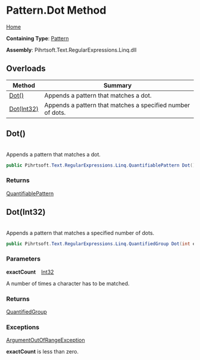# Pattern\.Dot Method

[Home](../../../../../../README.md)

**Containing Type**: [Pattern](../README.md)

**Assembly**: Pihrtsoft\.Text\.RegularExpressions\.Linq\.dll

## Overloads

| Method | Summary |
| ------ | ------- |
| [Dot()](#Pihrtsoft_Text_RegularExpressions_Linq_Pattern_Dot) | Appends a pattern that matches a dot\. |
| [Dot(Int32)](#Pihrtsoft_Text_RegularExpressions_Linq_Pattern_Dot_System_Int32_) | Appends a pattern that matches a specified number of dots\. |

## Dot\(\) <a name="Pihrtsoft_Text_RegularExpressions_Linq_Pattern_Dot"></a>

\
Appends a pattern that matches a dot\.

```csharp
public Pihrtsoft.Text.RegularExpressions.Linq.QuantifiablePattern Dot()
```

### Returns

[QuantifiablePattern](../../QuantifiablePattern/README.md)

## Dot\(Int32\) <a name="Pihrtsoft_Text_RegularExpressions_Linq_Pattern_Dot_System_Int32_"></a>

\
Appends a pattern that matches a specified number of dots\.

```csharp
public Pihrtsoft.Text.RegularExpressions.Linq.QuantifiedGroup Dot(int exactCount)
```

### Parameters

**exactCount** &ensp; [Int32](https://docs.microsoft.com/en-us/dotnet/api/system.int32)

A number of times a character has to be matched\.

### Returns

[QuantifiedGroup](../../QuantifiedGroup/README.md)

### Exceptions

[ArgumentOutOfRangeException](https://docs.microsoft.com/en-us/dotnet/api/system.argumentoutofrangeexception)

**exactCount** is less than zero\.

